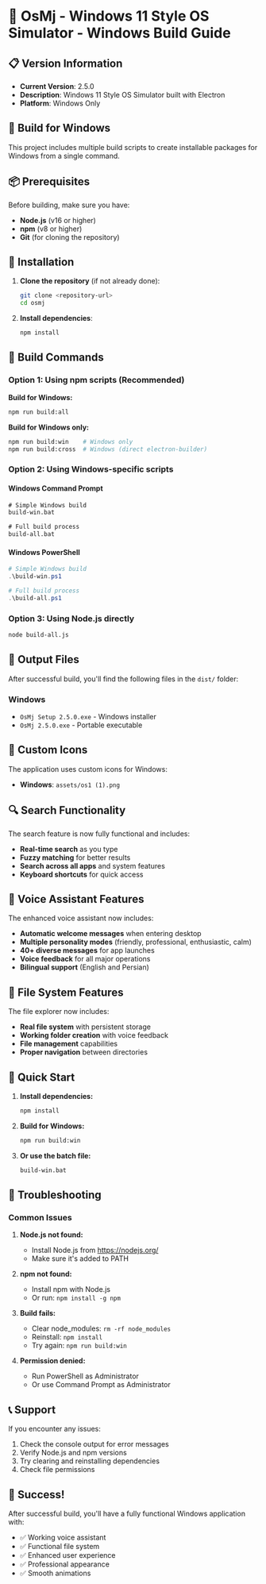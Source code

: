 # 🚀 OsMj - Windows 11 Style OS Simulator - Windows Build Guide

## 📋 Version Information
- **Current Version**: 2.5.0
- **Description**: Windows 11 Style OS Simulator built with Electron
- **Platform**: Windows Only

## 🎯 Build for Windows

This project includes multiple build scripts to create installable packages for Windows from a single command.

## 📦 Prerequisites

Before building, make sure you have:

- **Node.js** (v16 or higher)
- **npm** (v8 or higher)
- **Git** (for cloning the repository)

## 🔧 Installation

1. **Clone the repository** (if not already done):
   ```bash
   git clone <repository-url>
   cd osmj
   ```

2. **Install dependencies**:
   ```bash
   npm install
   ```

## 🚀 Build Commands

### Option 1: Using npm scripts (Recommended)

**Build for Windows:**
```bash
npm run build:all
```

**Build for Windows only:**
```bash
npm run build:win    # Windows only
npm run build:cross  # Windows (direct electron-builder)
```

### Option 2: Using Windows-specific scripts

#### Windows Command Prompt
```cmd
# Simple Windows build
build-win.bat

# Full build process
build-all.bat
```

#### Windows PowerShell
```powershell
# Simple Windows build
.\build-win.ps1

# Full build process
.\build-all.ps1
```

### Option 3: Using Node.js directly
```bash
node build-all.js
```

## 📁 Output Files

After successful build, you'll find the following files in the `dist/` folder:

### Windows
- `OsMj Setup 2.5.0.exe` - Windows installer
- `OsMj 2.5.0.exe` - Portable executable

## 🎨 Custom Icons

The application uses custom icons for Windows:
- **Windows**: `assets/os1 (1).png`

## 🔍 Search Functionality

The search feature is now fully functional and includes:

- **Real-time search** as you type
- **Fuzzy matching** for better results
- **Search across all apps** and system features
- **Keyboard shortcuts** for quick access

## 🎤 Voice Assistant Features

The enhanced voice assistant now includes:

- **Automatic welcome messages** when entering desktop
- **Multiple personality modes** (friendly, professional, enthusiastic, calm)
- **40+ diverse messages** for app launches
- **Voice feedback** for all major operations
- **Bilingual support** (English and Persian)

## 📁 File System Features

The file explorer now includes:

- **Real file system** with persistent storage
- **Working folder creation** with voice feedback
- **File management** capabilities
- **Proper navigation** between directories

## 🚀 Quick Start

1. **Install dependencies:**
   ```bash
   npm install
   ```

2. **Build for Windows:**
   ```bash
   npm run build:win
   ```

3. **Or use the batch file:**
   ```cmd
   build-win.bat
   ```

## 🔧 Troubleshooting

### Common Issues

1. **Node.js not found:**
   - Install Node.js from https://nodejs.org/
   - Make sure it's added to PATH

2. **npm not found:**
   - Install npm with Node.js
   - Or run: `npm install -g npm`

3. **Build fails:**
   - Clear node_modules: `rm -rf node_modules`
   - Reinstall: `npm install`
   - Try again: `npm run build:win`

4. **Permission denied:**
   - Run PowerShell as Administrator
   - Or use Command Prompt as Administrator

## 📞 Support

If you encounter any issues:

1. Check the console output for error messages
2. Verify Node.js and npm versions
3. Try clearing and reinstalling dependencies
4. Check file permissions

## 🎉 Success!

After successful build, you'll have a fully functional Windows application with:
- ✅ Working voice assistant
- ✅ Functional file system
- ✅ Enhanced user experience
- ✅ Professional appearance
- ✅ Smooth animations
